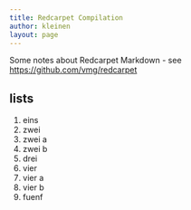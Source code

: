 ```yaml
---
title: Redcarpet Compilation
author: kleinen
layout: page
---
```


Some notes about Redcarpet Markdown - see
https://github.com/vmg/redcarpet

## lists
1. eins
2. zwei
  1. zwei a
  2. zwei b
3. drei
4. vier
  1. vier a
  2. vier b
5. fuenf
